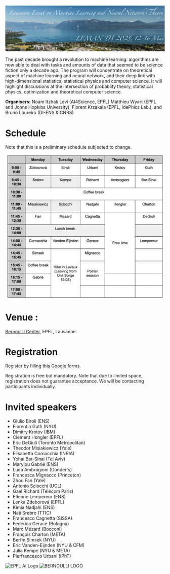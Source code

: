 ![program](lemanTh.jpg)

The past decade brought a revolution to machine learning: algorithms are now able to deal with tasks and amounts of data that seemed to be science fiction only a decade ago. The program will concentrate on theoretical aspect of machine learning and neural network, and their deep link with high-dimensional statistics, statistical physics and computer science. It will highlight discussions at the intersection of probablity theory, statistical physics, optimization and theoretical computer science.

__Organisers:__  Noam Itzhak Levi (AI4Science, EPFL) Matthieu Wyart (EPFL and Johns Hopkins University), Florent Krzakala (EPFL, IdePhics Lab.), and Bruno Loureiro (DI-ENS & CNRS)

# Schedule
Note that this is a preliminary schedule subjected to change.

![schedule](schedule.png)

# Venue :

[Bernoullli Center](https://bernoulli.epfl.ch/), EPFL, Lausanne.

# Registration

Register by filling this [Google forms](https://forms.gle/joyyivJtNdPmckWQA ).

Registration is free but mandatory. Note that due to limited space, registration does not guarantee acceptance. We will be contacting participants individually.

# Invited speakers

- Giulio Biroli (ENS)
- Florentin Guth (NYU)
- Dimitry Krotov (IBM)
- Clement Hongler (EPFL)
- Eric DeGiuli (Toronto Metropolitan)
- Theodor Misiakiewicz (Yale)
- Elisabetta Cornacchia (INRIA)
- Yohai Bar-Sinai (Tel Aviv)
- Marylou Gabrié (ENS)
- Luca Ambrogioni (Donder's)
- Francesca Mignacco (Princeton)
- Zhou Fan (Yale)
- Antonio Sclocchi (UCL)
- Gael Richard (Télécom Paris)
- Etienne Lempereur (ENS)
- Lenka Zdeborová (EPFL)
- Kimia Nadjahi (ENS)
- Nati Srebro (TTIC)
- Francesco Cagnetta (SISSA)
- Federica Gerace (Bologna)
- Marc Mézard (Bocconi)
- François Charton (META)
- Berfin Simsek (NYU)
- Eric Vanden-Eijnden (NYU & CFM)
- Julia Kempe (NYU & META)
- Pierfrancesco Urbani (IPhT)


![EPFL AI Logo](https://ai.epfl.ch/wp-content/uploads/logo-black.svg)
![BERNOULLI LOGO](https://bernoulli.epfl.ch/wp-content/uploads/2022/09/Bernoulli-Center-Logo-Black-Subtitle_1@4x.png)
